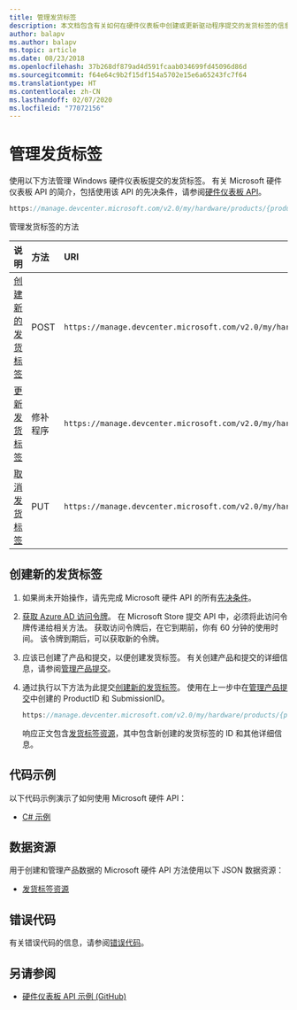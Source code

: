 ```yaml
---
title: 管理发货标签
description: 本文档包含有关如何在硬件仪表板中创建或更新驱动程序提交的发货标签的信息
author: balapv
ms.author: balapv
ms.topic: article
ms.date: 08/23/2018
ms.openlocfilehash: 37b268df879ad4d591fcaab034699fd45096d86d
ms.sourcegitcommit: f64e64c9b2f15df154a5702e15e6a65243fc7f64
ms.translationtype: HT
ms.contentlocale: zh-CN
ms.lasthandoff: 02/07/2020
ms.locfileid: "77072156"
---
```

# <a name="manage-shipping-labels"></a>管理发货标签

使用以下方法管理 Windows 硬件仪表板提交的发货标签。 有关 Microsoft 硬件仪表板 API 的简介，包括使用该 API 的先决条件，请参阅[硬件仪表板 API](dashboard-api.md)。

```cpp
https://manage.devcenter.microsoft.com/v2.0/my/hardware/products/{productid}/submissions/{submissionid}/shippingLabels
```

管理发货标签的方法

|说明|方法 |URI|
|:--|:--|:--|
|[创建新的发货标签](create-a-new-shipping-label.md)|POST|`https://manage.devcenter.microsoft.com/v2.0/my/hardware/products/{productid}/submissions/{submissionid}/shippingLabels`|
|[更新发货标签](update-a-shipping-label.md)|修补程序|`https://manage.devcenter.microsoft.com/v2.0/my/hardware/products/{productid}/submissions/{submissionid}/shippingLabels/{shippingLabelId}`|
|[取消发货标签](cancel-a-shipping-label.md)|PUT|`https://manage.devcenter.microsoft.com/v2.0/my/hardware/products/{productid}/submissions/{submissionid}/shippingLabels/{shippingLabelId/cancel}`|

## <a name="create-a-new-shipping-label"></a>创建新的发货标签

1. 如果尚未开始操作，请先完成 Microsoft 硬件 API 的所有[先决条件](dashboard-api.md)。

2. [获取 Azure AD 访问令牌](dashboard-api.md#obtain-an-azure-ad-access-token)。 在 Microsoft Store 提交 API 中，必须将此访问令牌传递给相关方法。 获取访问令牌后，在它到期前，你有 60 分钟的使用时间。 该令牌到期后，可以获取新的令牌。

3. 应该已创建了产品和提交，以便创建发货标签。 有关创建产品和提交的详细信息，请参阅[管理产品提交](manage-product-submissions.md)。

4. 通过执行以下方法为此提交[创建新的发货标签](create-a-new-shipping-label.md)。  使用在上一步中在[管理产品提交](manage-product-submissions.md)中创建的 ProductID 和 SubmissionID。

    ```cpp
    https://manage.devcenter.microsoft.com/v2.0/my/hardware/products/{productid}/submissions/{submissionid}/shippingLabels
    ```
    响应正文包含[发货标签资源](get-shipping-labels.md#shippinglabel-resource)，其中包含新创建的发货标签的 ID 和其他详细信息。

## <a name="code-examples"></a>代码示例

以下代码示例演示了如何使用 Microsoft 硬件 API：

* [C# 示例](https://download.microsoft.com/download/C/F/4/CF404E53-87A0-4204-BA13-A64B09A237C1/HardwareApiCSharpSample.zip)

## <a name="data-resources"></a>数据资源

用于创建和管理产品数据的 Microsoft 硬件 API 方法使用以下 JSON 数据资源：

* [发货标签资源](get-shipping-labels.md#shippinglabel-resource)

## <a name="error-codes"></a>错误代码

有关错误代码的信息，请参阅[错误代码](get-product-data.md#error-codes)。

## <a name="see-also"></a>另请参阅

- [硬件仪表板 API 示例 (GitHub)](https://aka.ms/hpc_async_api_samples)
